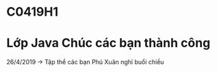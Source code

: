 # C0419H1
Lớp Java Chúc các bạn thành công
==============================================
26/4/2019 -> Tập thể các bạn Phú Xuân nghỉ buổi chiều
